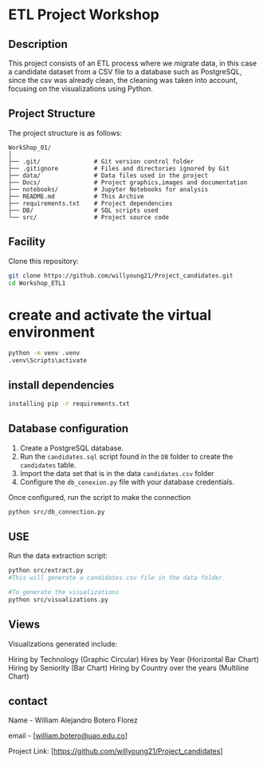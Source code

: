 # ETL Project Workshop

## Description

This project consists of an ETL process where we migrate data, in this case a candidate dataset from a CSV file to a database such as PostgreSQL, since the csv was already clean, the cleaning was taken into account, focusing on the visualizations using Python.


## Project Structure
The project structure is as follows:
```
WorkShop_01/
│
├── .git/               # Git version control folder
├── .gitignore          # Files and directories ignored by Git
├── data/               # Data files used in the project
├── Docs/               # Project graphics,images and documentation
├── notebooks/          # Jupyter Notebooks for analysis
├── README.md           # This Archive
├── requirements.txt    # Project dependencies
├── DB/                 # SQL scripts used
└── src/                # Project source code

```


## Facility

Clone this repository:

```bash
git clone https://github.com/willyoung21/Project_candidates.git
cd Workshop_ETL1
```

# create and activate the virtual environment
```bash
python -m venv .venv
.venv\Scripts\activate

```

## install dependencies
```bash
installing pip -r requirements.txt

```

## Database configuration

1. Create a PostgreSQL database.
2. Run the `candidates.sql` script found in the `DB` folder to create the `candidates` table.
3. Import the data set that is in the data `candidates.csv` folder
4. Configure the `db_conexion.py` file with your database credentials.

Once configured, run the script to make the connection

```bash
python src/db_connection.py
```

## USE

Run the data extraction script:

```bash
python src/extract.py
#This will generate a candidates.csv file in the data folder.

#To generate the visualizations
python src/visualizations.py

```

## Views
Visualizations generated include:

Hiring by Technology (Graphic Circular)
Hires by Year (Horizontal Bar Chart)
Hiring by Seniority (Bar Chart)
Hiring by Country over the years (Multiline Chart)

## contact

Name - William Alejandro Botero Florez

email - [william.botero@uao.edu.co]

Project Link: [https://github.com/willyoung21/Project_candidates]